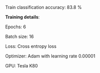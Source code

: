 Train classification accuracy: 83.8 %

**Training details**:

Epochs: 6

Batch size: 16

Loss: Cross entropy loss

Optimizer: Adam with learning rate 0.00001

GPU: Tesla K80
